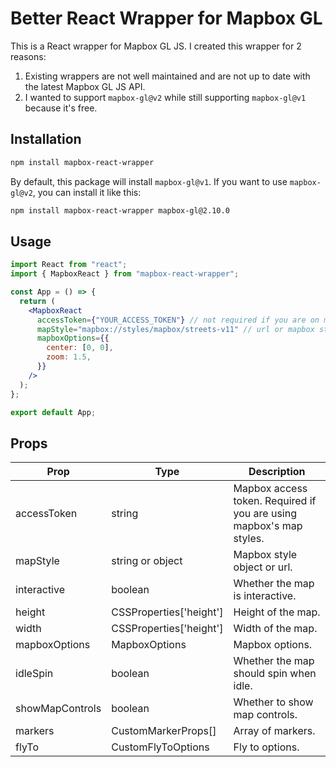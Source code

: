 # Better React Wrapper for Mapbox GL

This is a React wrapper for Mapbox GL JS. I created this wrapper for 2 reasons:

1. Existing wrappers are not well maintained and are not up to date with the latest Mapbox GL JS API.
2. I wanted to support `mapbox-gl@v2` while still supporting `mapbox-gl@v1` because it's free.

## Installation

```bash
npm install mapbox-react-wrapper
```

By default, this package will install `mapbox-gl@v1`. If you want to use `mapbox-gl@v2`, you can install it like this:

```bash
npm install mapbox-react-wrapper mapbox-gl@2.10.0
```

## Usage

```jsx
import React from "react";
import { MapboxReact } from "mapbox-react-wrapper";

const App = () => {
  return (
    <MapboxReact
      accessToken={"YOUR_ACCESS_TOKEN"} // not required if you are on mapbox-gl@v1 and aren't using mapbox's map styles
      mapStyle="mapbox://styles/mapbox/streets-v11" // url or mapbox style object
      mapboxOptions={{
        center: [0, 0],
        zoom: 1.5,
      }}
    />
  );
};

export default App;
```

## Props

| Prop            | Type                    | Description                                                         |
| --------------- | ----------------------- | ------------------------------------------------------------------- |
| accessToken     | string                  | Mapbox access token. Required if you are using mapbox's map styles. |
| mapStyle        | string or object        | Mapbox style object or url.                                         |
| interactive     | boolean                 | Whether the map is interactive.                                     |
| height          | CSSProperties['height'] | Height of the map.                                                  |
| width           | CSSProperties['height'] | Width of the map.                                                   |
| mapboxOptions   | MapboxOptions           | Mapbox options.                                                     |
| idleSpin        | boolean                 | Whether the map should spin when idle.                              |
| showMapControls | boolean                 | Whether to show map controls.                                       |
| markers         | CustomMarkerProps[]     | Array of markers.                                                   |
| flyTo           | CustomFlyToOptions      | Fly to options.                                                     |
